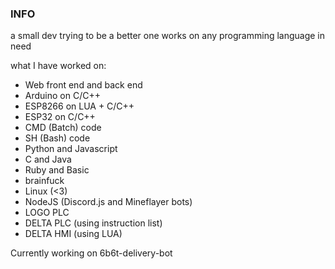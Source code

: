 ### INFO
a small dev trying to be a better one
works on any programming language in need

what I have worked on:
- Web front end and back end
- Arduino on C/C++
- ESP8266 on LUA + C/C++
- ESP32 on C/C++
- CMD (Batch) code
- SH (Bash) code
- Python and Javascript
- C and Java
- Ruby and Basic
- brainfuck
- Linux (<3)
- NodeJS (Discord.js and Mineflayer bots)
- LOGO PLC
- DELTA PLC (using instruction list)
- DELTA HMI (using LUA)

Currently working on 6b6t-delivery-bot
